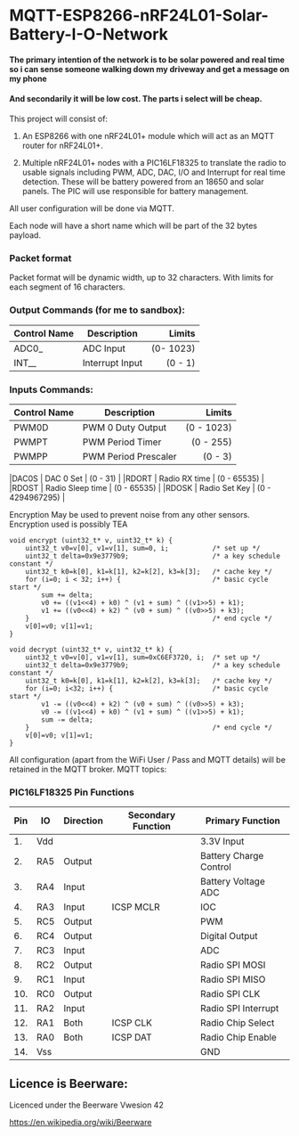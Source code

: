 # MQTT-ESP8266-nRF24L01-Solar-Battery-I-O-Network

#### The primary intention of the network is to be solar powered and real time so i can sense someone walking down my driveway and get a message on my phone
#### And secondarily it will be low cost. The parts i select will be cheap.


This project will consist of:

1. An ESP8266 with one nRF24L01+ module which will act as an MQTT router for nRF24L01+.

2. Multiple nRF24L01+ nodes with a PIC16LF18325 to translate the radio to usable signals including PWM, ADC, DAC, I/O and Interrupt for real time detection.
These will be battery powered from an 18650 and solar panels. The PIC will use responsible for battery management.

All user configuration will be done via MQTT.

Each node will have a short name which will be part of the 32 bytes payload.

### Packet format
Packet format will be dynamic width, up to 32 characters.
With limits for each segment of 16 characters.



### Output Commands (for me to sandbox):
|Control Name		| Description			| Limits			|
|-------------------|-----------------------|------------------:|
|ADC0_				|ADC Input				| (0- 1023)			|
|INT__				|Interrupt Input		| (0 - 1)			|

### Inputs Commands:
|Control Name		| Description			| Limits			|
|-------------------|-----------------------|------------------:|
|PWM0D				| PWM 0 Duty Output		| (0 - 1023)		|
|PWMPT				| PWM Period Timer		| (0 - 255)			|
|PWMPP				| PWM Period Prescaler	| (0 - 3)			|

|DAC0S				| DAC 0 Set				| (0 - 31)			|
|RDORT				| Radio RX time			| (0 - 65535)		|
|RDOST				| Radio Sleep time		| (0 - 65535)		|
|RDOSK				| Radio Set Key			| (0 - 4294967295)	|


Encryption May be used to prevent noise from any other sensors. 
Encryption used is possibly TEA
```
void encrypt (uint32_t* v, uint32_t* k) {
    uint32_t v0=v[0], v1=v[1], sum=0, i;           /* set up */
    uint32_t delta=0x9e3779b9;                     /* a key schedule constant */
    uint32_t k0=k[0], k1=k[1], k2=k[2], k3=k[3];   /* cache key */
    for (i=0; i < 32; i++) {                       /* basic cycle start */
        sum += delta;
        v0 += ((v1<<4) + k0) ^ (v1 + sum) ^ ((v1>>5) + k1);
        v1 += ((v0<<4) + k2) ^ (v0 + sum) ^ ((v0>>5) + k3);
    }                                              /* end cycle */
    v[0]=v0; v[1]=v1;
}

void decrypt (uint32_t* v, uint32_t* k) {
    uint32_t v0=v[0], v1=v[1], sum=0xC6EF3720, i;  /* set up */
    uint32_t delta=0x9e3779b9;                     /* a key schedule constant */
    uint32_t k0=k[0], k1=k[1], k2=k[2], k3=k[3];   /* cache key */
    for (i=0; i<32; i++) {                         /* basic cycle start */
        v1 -= ((v0<<4) + k2) ^ (v0 + sum) ^ ((v0>>5) + k3);
        v0 -= ((v1<<4) + k0) ^ (v1 + sum) ^ ((v1>>5) + k1);
        sum -= delta;
    }                                              /* end cycle */
    v[0]=v0; v[1]=v1;
}
```

All configuration (apart from the WiFi User / Pass and MQTT details) will be retained in the MQTT broker.
MQTT topics:


### PIC16LF18325 Pin Functions
|Pin	|IO	|Direction	|Secondary Function	|Primary Function		|
|-------|---|-----------|-------------------|-----------------------|
|1.		|Vdd| 			|					| 3.3V Input			|
|2.		|RA5| Output	|					| Battery Charge Control|
|3.		|RA4| Input		|					| Battery Voltage ADC	|
|4.		|RA3| Input		|ICSP MCLR			| IOC					|
|5.		|RC5| Output	|					| PWM					|
|6.		|RC4| Output	|					| Digital Output		|
|7.		|RC3| Input		|					| ADC					|
|8.		|RC2| Output	|					| Radio SPI MOSI		|
|9.		|RC1| Input		|					| Radio SPI MISO		|
|10.	|RC0| Output	|					| Radio SPI CLK			|
|11.	|RA2| Input		|					| Radio SPI Interrupt	|
|12.	|RA1| Both		|ICSP CLK			| Radio Chip Select		|
|13.	|RA0| Both		|ICSP DAT			| Radio Chip Enable		|
|14.	|Vss|			|					| GND					|


## Licence is Beerware:
Licenced under the Beerware Vwesion 42

https://en.wikipedia.org/wiki/Beerware

